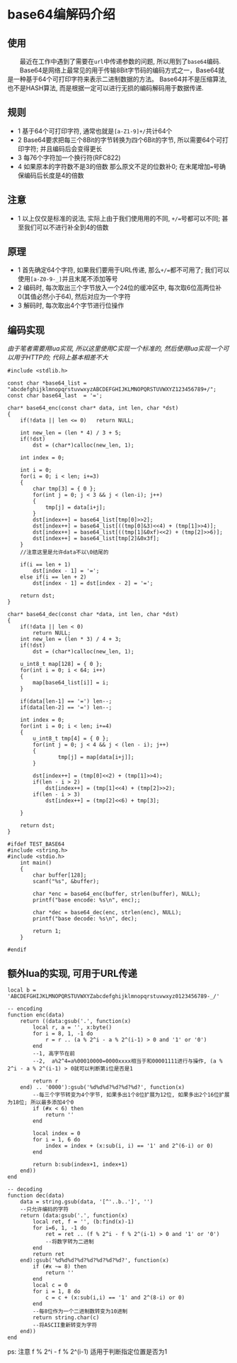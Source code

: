 # base64编解码介绍

## 使用
&emsp;&emsp;最近在工作中遇到了需要在`url`中传递参数的问题, 所以用到了`base64`编码.
&emsp;&emsp;Base64是网络上最常见的用于传输8Bit字节码的编码方式之一，Base64就是一种基于64个可打印字符来表示二进制数据的方法。 Base64并不是压缩算法, 也不是HASH算法, 而是根据一定可以进行无损的编码解码用于数据传递.

## 规则
* 1 基于64个可打印字符, 通常也就是`[a-Z1-9]+/`共计64个
* 2 Base64要求把每三个8Bit的字节转换为四个6Bit的字节, 所以需要64个可打印字符; 并且编码后会变得更长
* 3 每76个字符加一个换行符(RFC822)
* 4 如果原本的字符数不是3的倍数 那么原文不足的位数补0; 在末尾增加`=`号确保编码后长度是4的倍数

## 注意
* 1 以上仅仅是标准的说法, 实际上由于我们使用用的不同, `+/=`号都可以不同; 甚至我们可以不进行补全到4的倍数

## 原理
* 1 首先确定64个字符, 如果我们要用于URL传递, 那么`+/=`都不可用了; 我们可以使用`[a-Z0-9-_]`并且末尾不添加等号
* 2 编码时, 每次取出三个字节放入一个24位的缓冲区中, 每次取6位高两位补0(其值必然小于64), 然后对应为一个字符
* 3 解码时, 每次取出4个字节进行位操作

## 编码实现
*由于笔者需要用lua实现, 所以这里使用C实现一个标准的, 然后使用lua实现一个可以用于HTTP的; 代码上基本相差不大*
```
#include <stdlib.h>

const char *base64_list = "abcdefghijklmnopqrstuvwxyzABCDEFGHIJKLMNOPQRSTUVWXYZ123456789+/";
const char base64_last 	= '=';

char* base64_enc(const char* data, int len, char *dst)
{
	if(!data || len <= 0)	return NULL;

	int new_len = (len * 4) / 3 + 5;
	if(!dst)
		dst = (char*)calloc(new_len, 1);

	int index = 0;

	int i = 0;
	for(i = 0; i < len; i+=3)
	{
		char tmp[3] = { 0 };
		for(int j = 0; j < 3 && j < (len-i); j++)
		{
			tmp[j] = data[i+j]; 
		}
		dst[index++] = base64_list[tmp[0]>>2];
		dst[index++] = base64_list[((tmp[0]&3)<<4) + (tmp[1]>>4)];
		dst[index++] = base64_list[((tmp[1]&0xf)<<2) + (tmp[2]>>6)];
		dst[index++] = base64_list[tmp[2]&0x3f];
	}
	//注意这里是允许data不以\0结尾的

	if(i == len + 1)
		dst[index - 1] = '=';
	else if(i == len + 2)
		dst[index - 1] = dst[index - 2] = '=';

	return dst;	
}

char* base64_dec(const char *data, int len, char *dst)
{
	if(!data || len < 0)
		return NULL;
	int new_len = (len * 3) / 4 + 3;
	if(!dst)
		dst = (char*)calloc(new_len, 1);

	u_int8_t map[128] = { 0 };
	for(int i = 0; i < 64; i++)
	{
		map[base64_list[i]] = i;
	}

	if(data[len-1] == '=') len--;
	if(data[len-2] == '=') len--;

	int index = 0;
	for(int i = 0; i < len; i+=4)
	{
		u_int8_t tmp[4] = { 0 };
		for(int j = 0; j < 4 && j < (len - i); j++)
		{
				tmp[j] = map[data[i+j]];
		}

		dst[index++] = (tmp[0]<<2) + (tmp[1]>>4);
		if(len - i > 2)
			dst[index++] = (tmp[1]<<4) + (tmp[2]>>2);
		if(len - i > 3)
			dst[index++] = (tmp[2]<<6) + tmp[3];

	}

	return dst;
}

#ifdef TEST_BASE64
#include <string.h>
#include <stdio.h>
	int main()
	{
		char buffer[128];
		scanf("%s", &buffer);

		char *enc = base64_enc(buffer, strlen(buffer), NULL);
		printf("base encode: %s\n", enc);;

		char *dec = base64_dec(enc, strlen(enc), NULL);
		printf("base decode: %s\n", dec);

		return 1;
	}

#endif
```

## 额外lua的实现, 可用于URL传递
```
local b = 'ABCDEFGHIJKLMNOPQRSTUVWXYZabcdefghijklmnopqrstuvwxyz0123456789-_/'

-- encoding
function enc(data)
    return ((data:gsub('.', function(x) 
        local r, a = '', x:byte()
        for i = 8, 1, -1 do
            r = r .. (a % 2^i - a % 2^(i-1) > 0 and '1' or '0')
        end
        --1, 高字节在前
        --2,  a%2^4=a%00010000=0000xxxx相当于和00001111进行与操作, (a % 2^i - a % 2^(i-1) > 0就可以判断第i位是否是1

        return r
    end) .. '0000'):gsub('%d%d%d?%d?%d?%d?', function(x)
        --每三个字节转变为4个字节, 如果多出1个8位扩展为12位, 如果多出2个16位扩展为18位; 所以最多添加4个0
        if (#x < 6) then 
            return '' 
        end

        local index = 0
        for i = 1, 6 do 
            index = index + (x:sub(i, i) == '1' and 2^(6-i) or 0)
        end

        return b:sub(index+1, index+1)
    end))
end

-- decoding
function dec(data)
    data = string.gsub(data, '[^'..b..']', '')
    --只允许编码的字符
    return (data:gsub('.', function(x)
        local ret, f = '', (b:find(x)-1)
        for i=6, 1, -1 do 
            ret = ret .. (f % 2^i - f % 2^(i-1) > 0 and '1' or '0')
            --将数字转为二进制
        end
        return ret
    end):gsub('%d%d%d?%d?%d?%d?%d?%d?', function(x)
        if (#x ~= 8) then 
            return '' 
        end
        local c = 0
        for i = 1, 8 do 
            c = c + (x:sub(i,i) == '1' and 2^(8-i) or 0) 
        end
        --每8位作为一个二进制数转变为10进制
        return string.char(c)
        --将ASCII重新转变为字符
    end))
end
```

ps: 注意 f % 2^i - f % 2^(i-1) 适用于判断指定位置是否为1